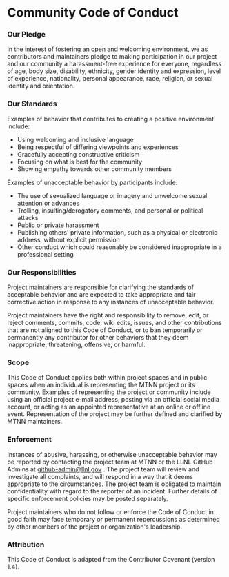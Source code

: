 # Community Code of Conduct
### Our Pledge
In the interest of fostering an open and welcoming environment, we as contributors and maintainers pledge to 
making participation in our project and our community a harassment-free experience for everyone, regardless of
age, body size, disability, ethnicity, gender identity and expression, level of experience, nationality,
personal appearance, race, religion, or sexual identity and orientation.

### Our Standards
Examples of behavior that contributes to creating a positive environment include:

* Using welcoming and inclusive language
* Being respectful of differing viewpoints and experiences
* Gracefully accepting constructive criticism
* Focusing on what is best for the community
* Showing empathy towards other community members

Examples of unacceptable behavior by participants include:

* The use of sexualized language or imagery and unwelcome sexual attention or advances
* Trolling, insulting/derogatory comments, and personal or political attacks
* Public or private harassment
* Publishing others' private information, such as a physical or electronic address, without explicit permission
* Other conduct which could reasonably be considered inappropriate in a professional setting
### Our Responsibilities
Project maintainers are responsible for clarifying the standards of acceptable behavior and are expected to take 
appropriate and fair corrective action in response to any instances of unacceptable behavior.

Project maintainers have the right and responsibility to remove, edit, or reject comments, commits, code, wiki edits,
issues, and other contributions that are not aligned to this Code of Conduct, or to ban temporarily or permanently
any contributor for other behaviors that they deem inappropriate, threatening, offensive, or harmful.

### Scope
This Code of Conduct applies both within project spaces and in public spaces when an individual is representing 
the MTNN project or its community. Examples of representing the project or community include using an official project
e-mail address, posting via an official social media account, or acting as an appointed representative at an online
or offline event. Representation of the project may be further defined and clarified by MTNN maintainers.

### Enforcement
Instances of abusive, harassing, or otherwise unacceptable behavior may be reported by contacting the project team 
at MTNN or the LLNL GitHub Admins at github-admin@llnl.gov . The project team will review and investigate 
all complaints, and will respond in a way that it deems appropriate to the circumstances. The project team is obligated
to maintain confidentiality with regard to the reporter of an incident. Further details of specific enforcement policies
may be posted separately.

Project maintainers who do not follow or enforce the Code of Conduct in good faith may face temporary or permanent 
repercussions as determined by other members of the project or organization's leadership.

### Attribution
This Code of Conduct is adapted from the Contributor Covenant (version 1.4).